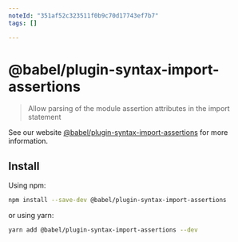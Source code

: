 ```yaml
---
noteId: "351af52c323511f0b9c70d17743ef7b7"
tags: []

---
```


# @babel/plugin-syntax-import-assertions

> Allow parsing of the module assertion attributes in the import statement

See our website [@babel/plugin-syntax-import-assertions](https://babeljs.io/docs/babel-plugin-syntax-import-assertions) for more information.

## Install

Using npm:

```sh
npm install --save-dev @babel/plugin-syntax-import-assertions
```

or using yarn:

```sh
yarn add @babel/plugin-syntax-import-assertions --dev
```
